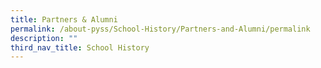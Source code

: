 ```yaml
---
title: Partners & Alumni
permalink: /about-pyss/School-History/Partners-and-Alumni/permalink
description: ""
third_nav_title: School History
---
```

